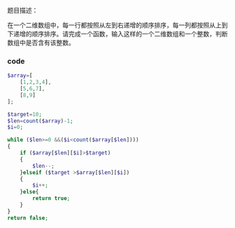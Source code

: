 题目描述：

在一个二维数组中，每一行都按照从左到右递增的顺序排序，每一列都按照从上到下递增的顺序排序。请完成一个函数，输入这样的一个二维数组和一个整数，判断数组中是否含有该整数。

### code
```PHP
$array=[   
    [1,2,3,4],
    [5,6,7],
    [8,9]
];

$target=10;
$len=count($array)-1;
$i=0;

while ($len>=0 &&($i<count($array[$len])))
{
    if ($array[$len][$i]>$target)
    {
        $len--;
    }elseif ($target >$array[$len][$i])
    {
        $i++;
    }else{
        return true;
    }
}
return false;
```
